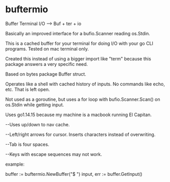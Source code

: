 # buftermio
Buffer Terminal I/O --> Buf + ter + io

Basically an improved interface for a bufio.Scanner reading os.Stdin.

This is a cached buffer for your terminal for doing I/O with your go CLI programs. Tested on mac terminal only.

Created this instead of using a bigger import like "term" because this package answers a very specific need.

Based on bytes package Buffer struct.

Operates like a shell with cached history of inputs. No commands like echo, etc. That is left open.

Not used as a goroutine, but uses a for loop with bufio.Scanner.Scan() on os.Stdin while getting input.

Uses go1.14.15 because my machine is a macbook running El Capitan.

--Uses up/down to nav cache.

--Left/right arrows for cursor. Inserts characters instead of overwriting.

--Tab is four spaces.

--Keys with escape sequences may not work.

example:

buffer := buftermio.NewBuffer("$ ")
input, err := buffer.GetInput()
